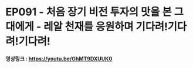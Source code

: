 # EP091 - 처음 장기 비전 투자의 맛을 본 그대에게 - 레알 천재를 응원하며 기다려!기다려!기다려!

**영상링크 : https://youtu.be/GhMT9DXUUK0**